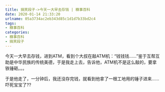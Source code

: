 ```yaml
---
title: 搞笑段子->今天一大早去存钱 | 糗事百科
date: 2020-01-14 21:33:20
urlname: 05a3734ac2eb343d85c1d1d7b33bd2c4
tags: 
- 糗事百科
categories:
- 糗事百科
- 搞笑段子
---
```

今天一大早去存钱，进到ATM，看到个大叔在敲ATM机：“钱钱钱……”鉴于互帮互助是中华民族的传统美德，于是我走上去，告诉他，ATM机不是这么敲的，要拿铁锤砸。。。

于是他走了，一分钟后，我还没存完钱，就看到他拿了一根工地用的锤子进来……吓死宝宝了??



